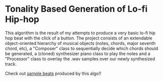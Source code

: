 # Tonality Based Generation of Lo-fi Hip-hop

This algorithm is the result of my attempts to produce a very basic lo-fi hip hop beat with the click of a button. The project consists of an extendable object-oriented hierarchy of musical objects (notes, chords, major seventh chord, etc), a "Composer" class to sequentially decide which chords should be generated, a (cloned) synthesizer piano class to play the notes and a "Processor" class to overlay the .wav samples over our newly synthesized track. 

Check out [sample beats](www.pl728.github.io/lofi-site) produced by this algo!!
